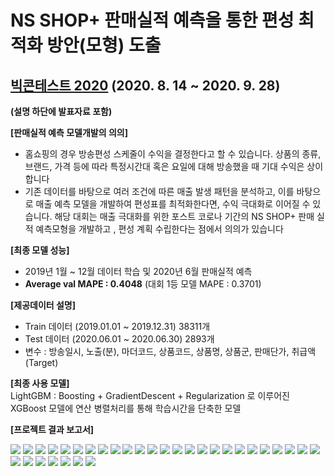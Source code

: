 # NS SHOP+ 판매실적 예측을 통한 편성 최적화 방안(모형) 도출
## [빅콘테스트 2020](https://www.bigcontest.or.kr/introduce/summary.php) (2020. 8. 14 ~ 2020. 9. 28) 

**(설명 하단에 발표자료 포함)**  

**[판매실적 예측 모델개발의 의의]**  
- 홈쇼핑의 경우 방송편성 스케줄이 수익을 결정한다고 할 수 있습니다. 상품의 종류, 브랜드, 가격 등에 따라 특정시간대 혹은 요일에 대해 방송했을 때 기대 수익은 상이합니다
- 기존 데이터를 바탕으로 여러 조건에 따른 매출 발생 패턴을 분석하고, 이를 바탕으로 매출 예측 모델을 개발하여 편성표를 최적화한다면, 수익 극대화로 이어질 수 있습니다. 해당 대회는 매출 극대화를 위한 포스트 코로나 기간의 NS SHOP+ 판매 실적 예측모형을 개발하고 , 편성 계획 수립한다는 점에서  의의가 있습니다

**[최종 모델 성능]**  
- 2019년 1월 ~ 12월 데이터 학습 및 2020년 6월 판매실적 예측
- **Average val MAPE : 0.4048** (대회 1등 모델 MAPE : 0.3701)
  
**[제공데이터 설명]**  
- Train 데이터 (2019.01.01 ~ 2019.12.31) 38311개
- Test 데이터 (2020.06.01 ~ 2020.06.30) 2893개
- 변수 : 방송일시, 노출(분), 마더코드, 상품코드, 상품명, 상품군, 판매단가, 취급액(Target)
  
**[최종 사용 모델]**  
LightGBM : Boosting + GradientDescent + Regularization 로 이루어진 XGBoost 모델에 연산 병렬처리를 통해 학습시간을 단축한 모델
  
**[프로젝트 결과 보고서]**

<img src = '/assets/slide1.PNG'>
<img src = '/assets/slide2.PNG'>
<img src = '/assets/slide3.PNG'>
<img src = '/assets/slide4.PNG'>
<img src = '/assets/slide5.PNG'>
<img src = '/assets/slide6.PNG'>
<img src = '/assets/slide7.PNG'>
<img src = '/assets/slide8.PNG'>
<img src = '/assets/slide9.PNG'>
<img src = '/assets/slide10.PNG'>
<img src = '/assets/slide11.PNG'>
<img src = '/assets/slide12.PNG'>
<img src = '/assets/slide13.PNG'>
<img src = '/assets/slide14.PNG'>
<img src = '/assets/slide15.PNG'>
<img src = '/assets/slide16.PNG'>
<img src = '/assets/slide17.PNG'>
<img src = '/assets/slide18.PNG'>
<img src = '/assets/slide19.PNG'>
<img src = '/assets/slide20.PNG'>
<img src = '/assets/slide21.PNG'>
<img src = '/assets/slide22.PNG'>
<img src = '/assets/slide23.PNG'>
<img src = '/assets/slide24.PNG'>
<img src = '/assets/slide25.PNG'>
<img src = '/assets/slide26.PNG'>
<img src = '/assets/slide27.PNG'>
<img src = '/assets/slide28.PNG'>
<img src = '/assets/slide29.PNG'>
<img src = '/assets/slide30.PNG'>
<img src = '/assets/slide31.PNG'>
<img src = '/assets/slide32.PNG'>

